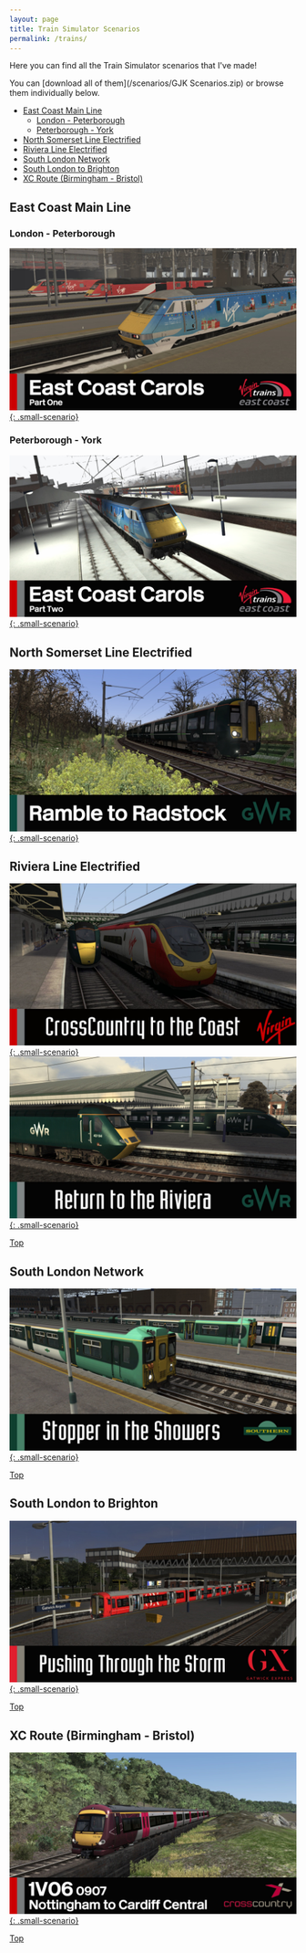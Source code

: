 ```yaml
---
layout: page
title: Train Simulator Scenarios
permalink: /trains/
---
```


Here you can find all the Train Simulator scenarios that I've made!

You can [download all of them](/scenarios/GJK Scenarios.zip) or browse them individually below.

- [East Coast Main Line](#east-coast-main-line)
    - [London - Peterborough](#london---peterborough)
    - [Peterborough - York](#peterborough---york)
- [North Somerset Line Electrified](#north-somerset-line-electrified)
- [Riviera Line Electrified](#riviera-line-electrified)
- [South London Network](#south-london-network)
- [South London to Brighton](#south-london-to-brighton)
- [XC Route (Birmingham - Bristol)](#xc-route-birmingham---bristol)

## East Coast Main Line
### London - Peterborough
[![East Coast Carols (Part One)](/images/scenarios/east-coast-carols-1.jpg){: .small-scenario}](east-coast-carols-1)

### Peterborough - York
[![East Coast Carols (Part Two)](/images/scenarios/east-coast-carols-2.jpg){: .small-scenario}](east-coast-carols-2)

## North Somerset Line Electrified
[![Ramble to Radstock](/images/scenarios/ramble-to-radstock.jpg){: .small-scenario}](ramble-to-radstock)

## Riviera Line Electrified 
[![CrossCountry to the Coast](/images/scenarios/crosscountry-to-the-coast.jpg){: .small-scenario}](crosscountry-to-the-coast) 
[![Return to the Riviera](/images/scenarios/return-to-the-riviera.jpg){: .small-scenario}](return-to-the-riviera)

[Top](#top)

## South London Network
[![Stopper in the Showers](/images/scenarios/stopper-in-the-showers.jpg){: .small-scenario}](stopper-in-the-showers)

[Top](#top)

## South London to Brighton
[![Pushing Through the Storm](/images/scenarios/pushing-through-the-storm.jpg){: .small-scenario}](pushing-through-the-storm)

[Top](#top)

## XC Route (Birmingham - Bristol)
[![1V06 0907 Nottingham to Cardiff Central](/images/scenarios/1V06-0907-nottingham-to-cardiff-central.jpg){: .small-scenario}](1V06-0907-nottingham-to-cardiff-central)

[Top](#top)